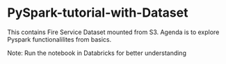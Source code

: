 # PySpark-tutorial-with-Dataset
This contains Fire Service Dataset mounted from S3.
Agenda is to explore Pyspark functionalilites from basics.

Note: Run the notebook in Databricks for better understanding
